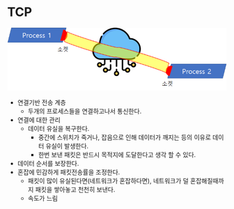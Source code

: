# TCP

![](/bin/Network_image/network_2_6.png)

- 연결기반 전송 계층
	- 두개의 프로세스들을 연결하고나서 통신한다.
- 연결에 대한 관리
	- 데이터 유실을 복구한다.
		- 중간에 스위치가 죽거나, 잡음으로 인해 데이터가 깨지는 등의 이유로 데이터 유실이 발생한다.
		- 한번 보낸 패킷은 반드시 목적지에 도달한다고 생각 할 수 있다.
- 데이터 순서를 보장한다.
- 혼잡에 민감하게 패킷전송률을 조정한다.
	- 패킷이 많이 유실된다면(네트워크가 혼잡하다면), 네트워크가 덜 혼잡해질때까지 패킷을 쌓아놓고 천천히 보낸다.
	- 속도가 느림
